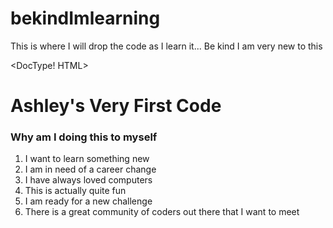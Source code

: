 # bekindImlearning
This is where I will drop the code as I learn it... Be kind I am very new to this

<DocType! HTML>
<Body>
  <DIV CLASS="Header Bar">
    <H1>Ashley's Very First Code</H1>
  </DIV>
  
  <DIV CLASS="Body">
    <H3>Why am I doing this to myself</H3>
      <OL>
        <LI>I want to learn something new</LI>
        <LI>I am in need of a career change</LI>
        <LI>I have always loved computers</LI>
        <LI>This is actually quite fun</LI>
        <LI>I am ready for a new challenge</LI>
        <LI>There is a great community of coders out there that I want to meet</LI>
      </OL>
  </DIV>
</BODY>
</HTML>
